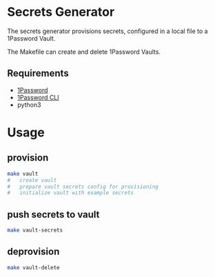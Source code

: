 # Secrets Generator
The secrets generator provisions secrets, configured in a local file to a 1Password Vault.

The Makefile can create and delete 1Password Vaults.

## Requirements
* [1Password](https://1password.com)
* [1Password CLI](https://developer.1password.com/docs/cli/)
* python3

# Usage
## provision
```zsh
make vault
#	create vault
#	prepare vault secrets config for provisioning
#	initialize vault with example secrets
```

## push secrets to vault
```zsh
make vault-secrets
```

## deprovision
```zsh
make vault-delete
```